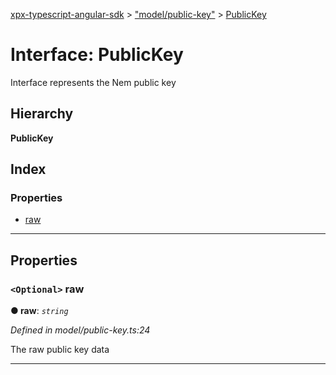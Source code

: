 [xpx-typescript-angular-sdk](../README.md) > ["model/public-key"](../modules/_model_public_key_.md) > [PublicKey](../interfaces/_model_public_key_.publickey.md)

# Interface: PublicKey

Interface represents the Nem public key

## Hierarchy

**PublicKey**

## Index

### Properties

* [raw](_model_public_key_.publickey.md#raw)

---

## Properties

<a id="raw"></a>

### `<Optional>` raw

**● raw**: *`string`*

*Defined in model/public-key.ts:24*

The raw public key data

___

